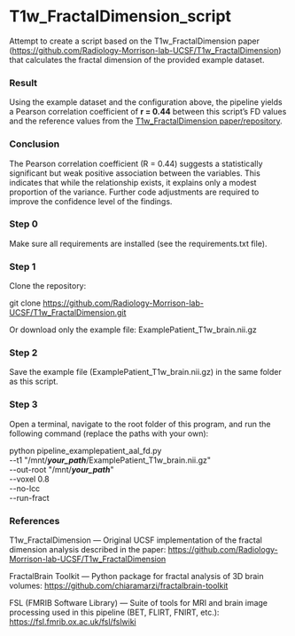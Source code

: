 # T1w_FractalDimension_script
Attempt to create a script based on the T1w_FractalDimension paper (https://github.com/Radiology-Morrison-lab-UCSF/T1w_FractalDimension) that calculates the fractal dimension of the provided example dataset.

### Result
Using the example dataset and the configuration above, the pipeline yields a Pearson correlation coefficient of **r = 0.44** between this script’s FD values and the reference values from the [T1w_FractalDimension paper/repository](https://github.com/Radiology-Morrison-lab-UCSF/T1w_FractalDimension/blob/main/ExamplePatient_FractalDimension_ROIS.csv).

### Conclusion

The Pearson correlation coefficient (R = 0.44) suggests a statistically significant but weak positive association between the variables. This indicates that while the relationship exists, it explains only a modest proportion of the variance. Further code adjustments are required to improve the confidence level of the findings.


### Step 0

Make sure all requirements are installed (see the requirements.txt file).

### Step 1

Clone the repository:

git clone https://github.com/Radiology-Morrison-lab-UCSF/T1w_FractalDimension.git

Or download only the example file:
ExamplePatient_T1w_brain.nii.gz

### Step 2

Save the example file (ExamplePatient_T1w_brain.nii.gz) in the same folder as this script.

### Step 3

Open a terminal, navigate to the root folder of this program, and run the following command (replace the paths with your own):

python pipeline_examplepatient_aal_fd.py \
  --t1 "/mnt/***your_path***/ExamplePatient_T1w_brain.nii.gz" \
  --out-root "/mnt/***your_path***" \
  --voxel 0.8 \
  --no-lcc \
  --run-fract






### References

T1w_FractalDimension — Original UCSF implementation of the fractal dimension analysis described in the paper:
https://github.com/Radiology-Morrison-lab-UCSF/T1w_FractalDimension

FractalBrain Toolkit — Python package for fractal analysis of 3D brain volumes:
https://github.com/chiaramarzi/fractalbrain-toolkit

FSL (FMRIB Software Library) — Suite of tools for MRI and brain image processing used in this pipeline (BET, FLIRT, FNIRT, etc.):
https://fsl.fmrib.ox.ac.uk/fsl/fslwiki
